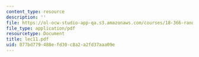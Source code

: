 ```yaml
---
content_type: resource
description: ''
file: https://ol-ocw-studio-app-qa.s3.amazonaws.com/courses/18-366-random-walks-and-diffusion-fall-2006/077bd779488efd30c8a2a2fd37aaa09e_lec11.pdf
file_type: application/pdf
resourcetype: Document
title: lec11.pdf
uid: 077bd779-488e-fd30-c8a2-a2fd37aaa09e
---
```

